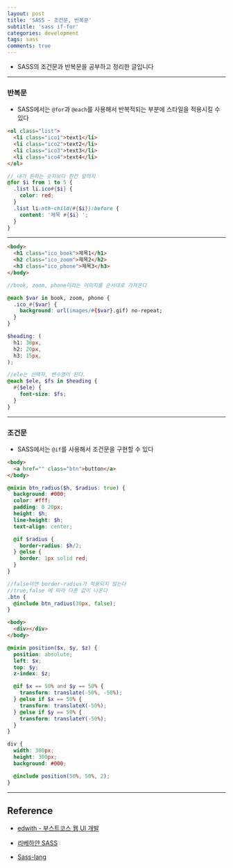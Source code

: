```yaml
---
layout: post
title: 'SASS - 조건문, 반복문'
subtitle: 'sass if-for'
categories: development
tags: sass
comments: true
---
```


- SASS의 조건문과 반복문을 공부하고 정리한 글입니다

---

### 반복문

- SASS에서는 `@for`과 `@each`를 사용해서 반복적되는 부분에 스타일을 적용시킬 수 있다

```html
<ol class="list">
  <li class="ico1">text1</li>
  <li class="ico2">text2</li>
  <li class="ico3">text3</li>
  <li class="ico4">text4</li>
</ol>
```

```scss
// 내가 원하는 숫자보다 한칸 앞까지
@for $i from 1 to 5 {
  .list li.ico#{$i} {
    color: red;
  }
  .list li:nth-child(#{$i}):before {
    content: '제목 #{$i} ';
  }
}
```

---

```html
<body>
  <h1 class="ico_book">제목1</h1>
  <h2 class="ico_zoom">제목2</h2>
  <h3 class="ico_phone">제목3</h3>
</body>
```

```scss
//book, zoom, phone이라는 이미지를 순서대로 가져온다

@each $var in book, zoom, phone {
  .ico_#{$var} {
    background: url(images/#{$var}.gif) no-repeat;
  }
}

$heading: (
  h1: 30px,
  h2: 20px,
  h3: 15px,
);

//ele는 선택자, 변수명이 된다.
@each $ele, $fs in $heading {
  #{$ele} {
    font-size: $fs;
  }
}
```

---

### 조건문

- SASS에서는 `@if`를 사용해서 조건문을 구현할 수 있다

```html
<body>
  <a href="" class="btn">button</a>
</body>
```

```scss
@mixin btn_radius($h, $radius: true) {
  background: #000;
  color: #fff;
  padding: 0 20px;
  height: $h;
  line-height: $h;
  text-align: center;

  @if $radius {
    border-radius: $h/2;
  } @else {
    border: 1px solid red;
  }
}

//false이면 border-radius가 적용되지 않는다
//true,false 에 따라 다른 값이 나온다
.btn {
  @include btn_radius(30px, false);
}
```

```html
<body>
  <div></div>
</body>
```

```scss
@mixin position($x, $y, $z) {
  position: absolute;
  left: $x;
  top: $y;
  z-index: $z;

  @if $x == 50% and $y == 50% {
    transform: translate(-50%, -50%);
  } @else if $x == 50% {
    transform: translateX(-50%);
  } @else if $y == 50% {
    transform: translateY(-50%);
  }
}

div {
  width: 300px;
  height: 300px;
  background: #000;

  @include position(50%, 50%, 2);
}
```

---

## Reference

- [edwith - 부스트코스 웹 UI 개발](https://www.edwith.org/boostcourse-ui/joinLectures/20749)

- [리베하얀 SASS](https://www.youtube.com/watch?v=jdG5OFX7Aic&list=PL_6yF2upGJYtKji9Wqrb3NoaowD5yTdXg)

- [Sass-lang](https://sass-lang.com/)
